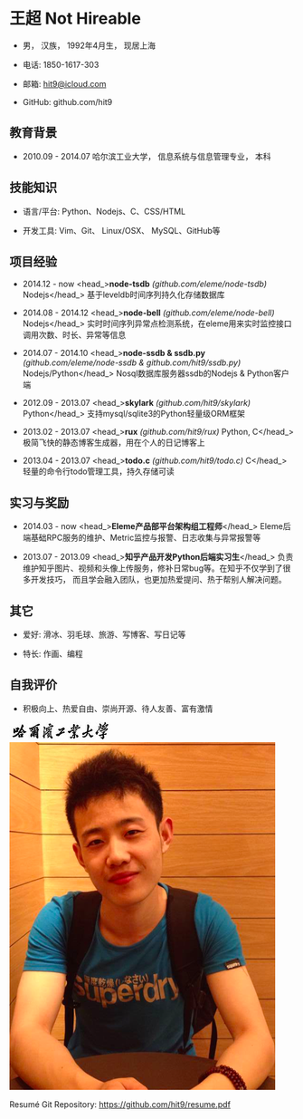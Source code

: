 王超 <hireable>Not Hireable</hireable>
========================================

- 男， 汉族， 1992年4月生， 现居上海

- 电话: 1850-1617-303

- 邮箱: hit9@icloud.com

- GitHub: github.com/hit9

教育背景
--------

- 2010.09 - 2014.07 哈尔滨工业大学， 信息系统与信息管理专业， 本科

技能知识
--------

- 语言/平台: Python、Nodejs、C、CSS/HTML

- 开发工具: Vim、Git、 Linux/OSX、 MySQL、GitHub等

项目经验
--------

- <datetime>2014.12 - now</datetime> <head_>**node-tsdb** *(github.com/eleme/node-tsdb)* <lang>Nodejs</lang></head_>
<description>基于leveldb时间序列持久化存储数据库</description>

- <datetime>2014.08 - 2014.12</datetime> <head_>**node-bell** *(github.com/eleme/node-bell)* <lang>Nodejs</lang></head_>
<description>实时时间序列异常点检测系统，在eleme用来实时监控接口调用次数、时长、异常等信息</description>

- <datetime>2014.07 - 2014.10</datetime> <head_>**node-ssdb & ssdb.py** *(github.com/eleme/node-ssdb & github.com/hit9/ssdb.py)* <lang>Nodejs/Python</lang></head_>
<description>Nosql数据库服务器ssdb的Nodejs & Python客户端</description>

- <datetime>2012.09 - 2013.07</datetime> <head_>**skylark** *(github.com/hit9/skylark)* <lang>Python</lang></head_>
<description>支持mysql/sqlite3的Python轻量级ORM框架</description>

- <datetime>2013.02 - 2013.07</datetime> <head_>**rux** *(github.com/hit9/rux)*  <lang>Python, C</lang></head_>
<description>极简飞快的静态博客生成器，用在个人的日记博客上</description>

- <datetime>2013.04 - 2013.07</datetime> <head_>**todo.c** *(github.com/hit9/todo.c)* <lang>C</lang></head_>
<description>轻量的命令行todo管理工具，持久存储可读</description>

实习与奖励
----------

- <datetime>2014.03 - now </datetime> <head_>**Eleme产品部平台架构组工程师**</head_>
<description>Eleme后端基础RPC服务的维护、Metric监控与报警、日志收集与异常报警等</description>

- <datetime>2013.07 - 2013.09</datetime> <head_>**知乎产品开发Python后端实习生**</head_>
<description>负责维护知乎图片、视频和头像上传服务，修补日常bug等。在知乎不仅学到了很多开发技巧，
而且学会融入团队，也更加热爱提问、热于帮别人解决问题。</description>

其它
----

- 爱好: 滑冰、羽毛球、旅游、写博客、写日记等

- 特长: 作画、编程

自我评价
--------

- 积极向上、热爱自由、崇尚开源、待人友善、富有激情

![school-logo](../images/hit_logo.jpg)
![avatar](../images/avatar.jpg)

<footnote>Resumé Git Repository: https://github.com/hit9/resume.pdf</footnote>
